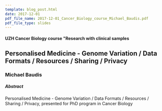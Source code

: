 ```yaml
---
template: blog_post.html 
date: 2017-12-01
pdf_file_name: 2017-12-01_Cancer_Biology_course_Michael_Baudis.pdf
pdf_file_type: slides
---
```


#### UZH Cancer Biology course "Research with clinical samples
## Personalised Medicine - Genome Variation / Data Formats / Resources / Sharing / Privacy
### Michael Baudis

##### Abstract

Personalised Medicine - Genome Variation / Data Formats / Resources / Sharing / Privacy, presented for PhD program in Cancer Biology
